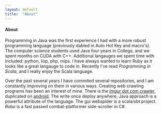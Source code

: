 ```yaml
---
layout: default
title:  "About"
---
```


#### About

Programming in Java was the first experience I had with a more robust programming language (previously dabled in Auto Hot Key and macro's).
The computer science students used Java four years in College, and we spent months on CUDA with C++. Additional langauges we
spent time with included: python, lisp, php, mips. I have always wanted to learn
Ruby as it looks like a great langauge to code in. Recently I've read *Programming in Scala*, and I really enjoy the Scala language.

Over the past several years I have commited several repositories, and I am constantly improving on them in various ways. Creating web crawling programs has been an interest of mine. There is the
<a href="https://github.com/HugoRiggs/ImgurSpider-Java-Jsoup" target="_blank">
<i>Imgur</i> dot com crawler</a>, duplicated on <a href="https://play.google.com/store/apps/details?id=com.imgurdirectorydownloader&hl=en" target="_blank">android</a>. The write once deploy anywhere, Java approach is a powerful attribute of the language. The gui webspider is a scala/sbt project. *Robo* is a fast passed combat-platformer side-scroller in C#.
